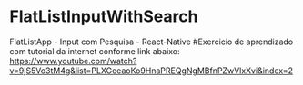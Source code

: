 # FlatListInputWithSearch
FlatListApp - Input com Pesquisa - React-Native
#Exercicio de aprendizado com tutorial da internet conforme link abaixo:
https://www.youtube.com/watch?v=9jS5Vo3tM4g&list=PLXGeeaoKo9HnaPREQgNgMBfnPZwVlxXvi&index=2
